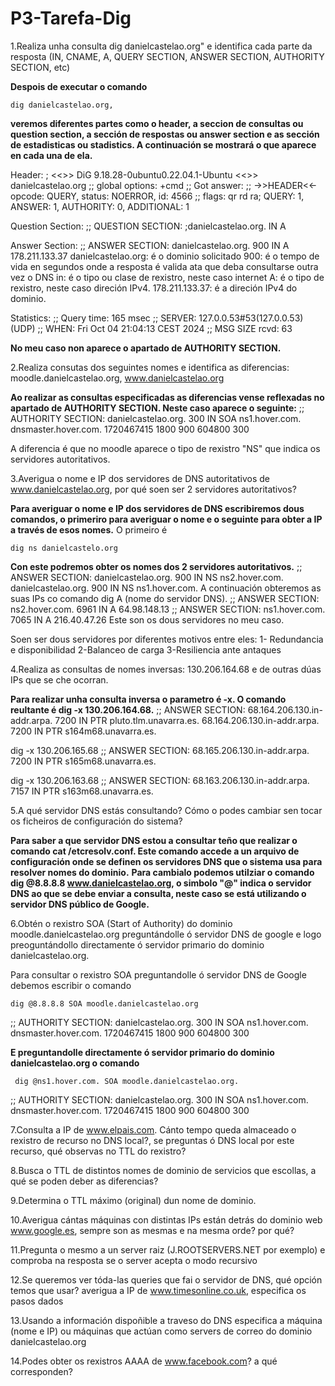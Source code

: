 # P3-Tarefa-Dig
1.Realiza unha consulta dig danielcastelao.org" e identifica cada parte da resposta (IN, CNAME, A, QUERY SECTION, ANSWER SECTION, AUTHORITY SECTION, etc)

**Despois de executar o comando** 
```
dig danielcastelao.org, 
```
**veremos diferentes partes como o header, a seccion de consultas ou question section, a sección de respostas ou answer section e as sección de estadisticas ou stadistics. A continuación se mostrará o que aparece en cada una de ela.**

Header:
; <<>> DiG 9.18.28-0ubuntu0.22.04.1-Ubuntu <<>> danielcastelao.org
;; global options: +cmd
;; Got answer:
;; ->>HEADER<<- opcode: QUERY, status: NOERROR, id: 4566
;; flags: qr rd ra; QUERY: 1, ANSWER: 1, AUTHORITY: 0, ADDITIONAL: 1

Question Section:
;; QUESTION SECTION:
;danielcastelao.org. IN A

Answer Section:
;; ANSWER SECTION:
danielcastelao.org. 900 IN A 178.211.133.37
danielcastelao.org: é o dominio solicitado
900: é o tempo de vida en segundos onde a resposta é valida ata que deba consultarse outra vez o DNS
in: é o tipo ou clase de rexistro, neste caso internet
A: é o tipo de rexistro, neste caso direción IPv4.
178.211.133.37: é a direción IPv4 do dominio.

Statistics:
;; Query time: 165 msec
;; SERVER: 127.0.0.53#53(127.0.0.53) (UDP)
;; WHEN: Fri Oct 04 21:04:13 CEST 2024
;; MSG SIZE rcvd: 63

**No meu caso non aparece o apartado de AUTHORITY SECTION.**

2.Realiza consutas dos seguintes nomes e identifica as diferencias: moodle.danielcastelao.org, www.danielcastelao.org

**Ao realizar as consultas especificadas as diferencias vense reflexadas no apartado de AUTHORITY SECTION. Neste caso aparece o seguinte:**
;; AUTHORITY SECTION:
danielcastelao.org. 300 IN SOA ns1.hover.com. dnsmaster.hover.com. 1720467415 1800 900 604800 300

A diferencia é que no moodle aparece o tipo de rexistro "NS" que indica os servidores autoritativos.

3.Averigua o nome e IP dos servidores de DNS autoritativos de www.danielcastelao.org, por qué soen ser 2 servidores autoritativos?

**Para averiguar o nome e IP dos servidores de DNS escribiremos dous comandos, o primeriro para averiguar o nome e o seguinte para obter a IP a través de esos nomes.**
O primeiro é
```
dig ns danielcastelo.org
```
**Con este podremos obter os nomes dos 2 servidores autoritativos.**
;; ANSWER SECTION:
danielcastelao.org. 900 IN NS ns2.hover.com.
danielcastelao.org. 900 IN NS ns1.hover.com.
A continuación obteremos as suas IPs co comando dig A (nome do servidor DNS).
;; ANSWER SECTION: ns2.hover.com. 6961 IN A 64.98.148.13 ;; ANSWER SECTION: ns1.hover.com. 7065 IN A 216.40.47.26
Este son os dous servidores no meu caso.

Soen ser dous servidores por diferentes motivos entre eles:
1- Redundancia e disponibilidad
2-Balanceo de carga
3-Resiliencia ante antaques

4.Realiza as consultas de nomes inversas: 130.206.164.68 e de outras dúas IPs que se che ocorran.

**Para realizar unha consulta inversa o parametro é -x. O comando reultante é dig -x 130.206.164.68.**
;; ANSWER SECTION:
68.164.206.130.in-addr.arpa. 7200 IN PTR pluto.tlm.unavarra.es.
68.164.206.130.in-addr.arpa. 7200 IN PTR s164m68.unavarra.es.

dig -x 130.206.165.68
;; ANSWER SECTION: 68.165.206.130.in-addr.arpa. 7200 IN PTR s165m68.unavarra.es.

dig -x 130.206.163.68
;; ANSWER SECTION: 68.163.206.130.in-addr.arpa. 7157 IN PTR s163m68.unavarra.es.

5.A qué servidor DNS estás consultando? Cómo o podes cambiar sen tocar os ficheiros de configuración do sistema?

**Para saber a que servidor DNS estou a consultar teño que realizar o comando cat /etcresolv.conf. Este comando accede a un arquivo de configuración onde se definen os servidores DNS que o sistema usa para resolver nomes do dominio.**
**Para cambialo podemos utilziar o comando dig @8.8.8.8 www.danielcastelao.org, o simbolo "@" indica o servidor DNS ao que se debe enviar a consulta, neste caso se está utilizando o servidor DNS público de Google.**

6.Obtén o rexistro SOA (Start of Authority) do dominio moodle.danielcastelao.org preguntándolle ó servidor DNS de google e logo preoguntándollo directamente ó servidor primario do dominio danielcastelao.org.

Para consultar o rexistro SOA preguntandolle ó servidor DNS de Google debemos escribir o comando 
```
dig @8.8.8.8 SOA moodle.danielcastelao.org
```
;; AUTHORITY SECTION:
danielcastelao.org. 300 IN SOA ns1.hover.com. dnsmaster.hover.com. 1720467415 1800 900 604800 300

**E preguntandolle directamente ó servidor primario do dominio danielcastelao.org o comando**
```
 dig @ns1.hover.com. SOA moodle.danielcastelao.org.
```
;; AUTHORITY SECTION:
danielcastelao.org. 300 IN SOA ns1.hover.com. dnsmaster.hover.com. 1720467415 1800 900 604800 300

7.Consulta a IP de www.elpais.com. Cánto tempo queda almaceado o rexistro de recurso no DNS local?, se preguntas ó DNS local por este recurso, qué observas no TTL do rexistro?

8.Busca o TTL de distintos nomes de dominio de servicios que escollas, a qué se poden deber as diferencias?

9.Determina o TTL máximo (original) dun nome de dominio.

10.Averigua cántas máquinas con distintas IPs están detrás do dominio web www.google.es, sempre son as mesmas e na mesma orde? por qué?

11.Pregunta o mesmo a un server raiz (J.ROOTSERVERS.NET por exemplo) e comproba na resposta se o server acepta o modo recursivo

12.Se queremos ver tóda-las queries que fai o servidor de DNS, qué opción temos que usar? averigua a IP de www.timesonline.co.uk, especifica os pasos dados

13.Usando a información dispoñible a traveso do DNS especifica a máquina (nome e IP) ou máquinas que actúan como servers de correo do dominio danielcastelao.org

14.Podes obter os rexistros AAAA de www.facebook.com? a qué corresponden?
